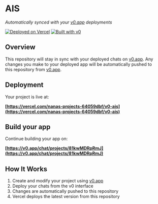 # AIS

*Automatically synced with your [v0.app](https://v0.app) deployments*

[![Deployed on Vercel](https://img.shields.io/badge/Deployed%20on-Vercel-black?style=for-the-badge&logo=vercel)](https://vercel.com/nanas-projects-64059dbf/v0-ais)
[![Built with v0](https://img.shields.io/badge/Built%20with-v0.app-black?style=for-the-badge)](https://v0.app/chat/projects/81kwMDRpRmJ)

## Overview

This repository will stay in sync with your deployed chats on [v0.app](https://v0.app).
Any changes you make to your deployed app will be automatically pushed to this repository from [v0.app](https://v0.app).

## Deployment

Your project is live at:

**[https://vercel.com/nanas-projects-64059dbf/v0-ais](https://vercel.com/nanas-projects-64059dbf/v0-ais)**

## Build your app

Continue building your app on:

**[https://v0.app/chat/projects/81kwMDRpRmJ](https://v0.app/chat/projects/81kwMDRpRmJ)**

## How It Works

1. Create and modify your project using [v0.app](https://v0.app)
2. Deploy your chats from the v0 interface
3. Changes are automatically pushed to this repository
4. Vercel deploys the latest version from this repository
